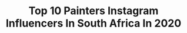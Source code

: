 ---
title: Top 10 Painters Instagram Influencers In South Africa In 2020
description: >-
  Find top painters Instagram influencers in South Africa in 2020. Most popular hashtags: #tiger #photooftheday #adidas #repost.
platform: Instagram
profiles:
  - username: "sonnysundancer"
    fullname: >-
      Sonny
    location: "South Africa"
    followers: 51352
    engagement: 583
    commentsToLikes: 0.041708
    id: ck13aqt06rpso0i19lsv7zrer
    verified: false
    hashtags: "#adidas, #blackpantha, #studiotime, #tiger"
  - username: "miss_la_motteyarns"
    fullname: >-
      Karen
    location: "South Africa"
    followers: 8413
    engagement: 763
    commentsToLikes: 0.040572
    id: ck0w0n4vmf1qx0i19gknosqjr
    verified: false
    hashtags: "#shufflesweater, #rebelshawltrilogy, #rosecardigan, #trinusshawl"
  - username: "dennisosadebe"
    fullname: >-
      Dennis Osadebe
    location: "South Africa"
    followers: 9305
    engagement: 418
    commentsToLikes: 0.031289
    id: ck6udu14in4uu0j71b5ftmihl
    verified: false
    hashtags: "#ly, #avenuedesartsgallery, #superclean, #dennisosadebe"
  - username: "jahbu_art"
    fullname: >-
      African Art by Jahbu
    location: "South Africa"
    followers: 33161
    engagement: 490
    commentsToLikes: 0.022694
    id: ck14kw468rlzx0i19y8s0h125
    verified: false
    hashtags: "#meditationart, #melanin, #nigeriaart, #artwins"
  - username: "mischkebosse"
    fullname: >-
      mischke bosse
    location: "South Africa"
    followers: 6531
    engagement: 396
    commentsToLikes: 0.027823
    id: ck6u0k4ajg5ra0j713hceiqw2
    verified: false
    hashtags: "#pjstopjs, #capetown, #feminism, #spirituality"
  - username: "vedfelt"
    fullname: >-
      Klaus Vedfelt
    location: "South Africa"
    followers: 16276
    engagement: 510
    commentsToLikes: 0.018320
    id: ck5zxy8738vud0i14yijkarld
    verified: false
    hashtags: "#comingthrough, #nonbinary, #ontopofthings, #virtualworld"
  - username: "themauricebullard"
    fullname: >-
      Maurice Bullard♐️
    location: "South Africa"
    followers: 29193
    engagement: 488
    commentsToLikes: 0.036693
    id: ck8swq5dkeup40j78oczzrngz
    verified: false
    hashtags: "#fox29goodday, #milcmagazine, #gymlife, #powerade"
  - username: "tristan_dicks_sa"
    fullname: >-
      Tristan Dicks
    location: "South Africa"
    followers: 15060
    engagement: 674
    commentsToLikes: 0.044326
    id: ck139lgwslwmu0i19e5760ddi
    verified: false
    hashtags: "#skies, #littleleopard, #thehuk, #tlalamba"
  - username: "gm_wildnfree"
    fullname: >-
      Geraldine Morelli
    location: "South Africa"
    followers: 7828
    engagement: 639
    commentsToLikes: 0.069187
    id: ck5q1vtd2d0y00i11aw083hon
    verified: false
    hashtags: "#buffalo, #visitkenya, #lesserflamingo, #tanzania"
  - username: "nkafashionista"
    fullname: >-
      Shabaleshu Nkadimeng
    location: "South Africa"
    followers: 20295
    engagement: 286
    commentsToLikes: 0.040284
    id: ck6u2dcawr5ou0j7199ifcb5r
    verified: false
    hashtags: "#lockdown2020, #bubbles, #drinks, #nationalheroes"
---